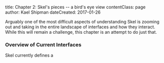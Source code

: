 title: Chapter 2: Skel's pieces -- a bird's eye view
contentClass: page
author: Kael Shipman
dateCreated: 2017-01-26

Arguably one of the most difficult aspects of understanding Skel is zooming out and taking in the entire landscape of interfaces and how they interact. While this will remain a challenge, this chapter is an attempt to do just that.

### Overview of Current Interfaces

Skel currently defines a 
